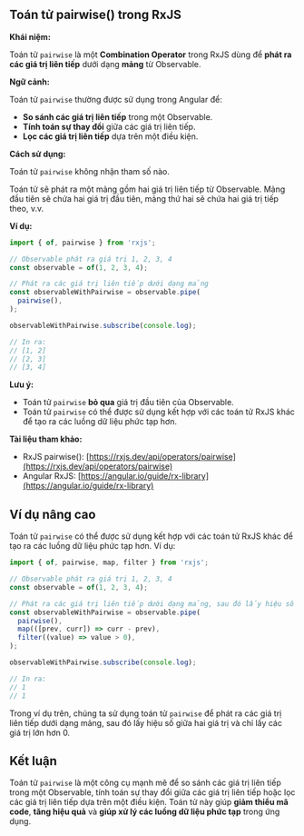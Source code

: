 ## Toán tử pairwise() trong RxJS

**Khái niệm:**

Toán tử `pairwise` là một **Combination Operator** trong RxJS dùng để **phát ra các giá trị liên tiếp** dưới dạng **mảng** từ Observable.

**Ngữ cảnh:**

Toán tử `pairwise` thường được sử dụng trong Angular để:

* **So sánh các giá trị liên tiếp** trong một Observable.
* **Tính toán sự thay đổi** giữa các giá trị liên tiếp.
* **Lọc các giá trị liên tiếp** dựa trên một điều kiện.

**Cách sử dụng:**

Toán tử `pairwise` không nhận tham số nào.

Toán tử sẽ phát ra một mảng gồm hai giá trị liên tiếp từ Observable. Mảng đầu tiên sẽ chứa hai giá trị đầu tiên, mảng thứ hai sẽ chứa hai giá trị tiếp theo, v.v.

**Ví dụ:**

```typescript
import { of, pairwise } from 'rxjs';

// Observable phát ra giá trị 1, 2, 3, 4
const observable = of(1, 2, 3, 4);

// Phát ra các giá trị liên tiếp dưới dạng mảng
const observableWithPairwise = observable.pipe(
  pairwise(),
);

observableWithPairwise.subscribe(console.log);

// In ra:
// [1, 2]
// [2, 3]
// [3, 4]
```

**Lưu ý:**

* Toán tử `pairwise` **bỏ qua** giá trị đầu tiên của Observable.
* Toán tử `pairwise` có thể được sử dụng kết hợp với các toán tử RxJS khác để tạo ra các luồng dữ liệu phức tạp hơn.

**Tài liệu tham khảo:**

* RxJS pairwise(): [https://rxjs.dev/api/operators/pairwise](https://rxjs.dev/api/operators/pairwise)
* Angular RxJS: [https://angular.io/guide/rx-library](https://angular.io/guide/rx-library)

## Ví dụ nâng cao

Toán tử `pairwise` có thể được sử dụng kết hợp với các toán tử RxJS khác để tạo ra các luồng dữ liệu phức tạp hơn. Ví dụ:

```typescript
import { of, pairwise, map, filter } from 'rxjs';

// Observable phát ra giá trị 1, 2, 3, 4
const observable = of(1, 2, 3, 4);

// Phát ra các giá trị liên tiếp dưới dạng mảng, sau đó lấy hiệu số giữa hai giá trị và chỉ lấy các giá trị lớn hơn 0
const observableWithPairwise = observable.pipe(
  pairwise(),
  map(([prev, curr]) => curr - prev),
  filter((value) => value > 0),
);

observableWithPairwise.subscribe(console.log);

// In ra:
// 1
// 1
```

Trong ví dụ trên, chúng ta sử dụng toán tử `pairwise` để phát ra các giá trị liên tiếp dưới dạng mảng, sau đó lấy hiệu số giữa hai giá trị và chỉ lấy các giá trị lớn hơn 0.

## Kết luận

Toán tử `pairwise` là một công cụ mạnh mẽ để so sánh các giá trị liên tiếp trong một Observable, tính toán sự thay đổi giữa các giá trị liên tiếp hoặc lọc các giá trị liên tiếp dựa trên một điều kiện. Toán tử này giúp **giảm thiểu mã code**, **tăng hiệu quả** và **giúp xử lý các luồng dữ liệu phức tạp** trong ứng dụng.